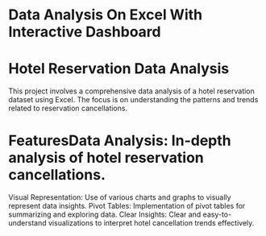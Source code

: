 # Data Analysis On Excel With Interactive Dashboard
# Hotel Reservation Data Analysis
This project involves a comprehensive data analysis of a hotel reservation dataset using Excel. The focus is on understanding the patterns and trends related to reservation cancellations.

# FeaturesData Analysis: In-depth analysis of hotel reservation cancellations.
Visual Representation: Use of various charts and graphs to visually represent data insights.
Pivot Tables: Implementation of pivot tables for summarizing and exploring data.
Clear Insights: Clear and easy-to-understand visualizations to interpret hotel cancellation trends effectively.
